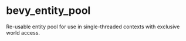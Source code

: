 # bevy_entity_pool
Re-usable entity pool for use in single-threaded contexts with exclusive world access.
